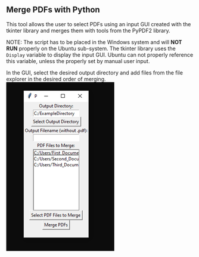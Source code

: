 ## Merge PDFs with Python

This tool allows the user to select PDFs using an input GUI created with the tkinter library and merges them with tools from the PyPDF2 library.

NOTE: The script has to be placed in the Windows system and will **NOT RUN** properly on the Ubuntu sub-system. The tkinter library uses the ``Display`` variable to display the input GUI. Ubuntu can not properly reference this variable, unless the properly set by manual user input.

In the GUI, select the desired output directory and add files from the file explorer in the desired order of merging.
![Screenshot](PDFMergeTool_Screenshot.png)
